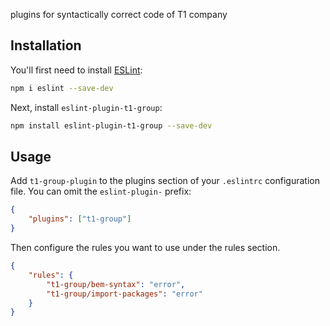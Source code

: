 plugins for syntactically correct code of T1 company

## Installation

You'll first need to install [ESLint](https://eslint.org/):

```sh
npm i eslint --save-dev
```

Next, install `eslint-plugin-t1-group`:

```sh
npm install eslint-plugin-t1-group --save-dev
```

## Usage

Add `t1-group-plugin` to the plugins section of your `.eslintrc` configuration file. You can omit the `eslint-plugin-` prefix:

```json
{
	"plugins": ["t1-group"]
}
```

Then configure the rules you want to use under the rules section.

```json
{
	"rules": {
		"t1-group/bem-syntax": "error",
		"t1-group/import-packages": "error"
	}
}
```
